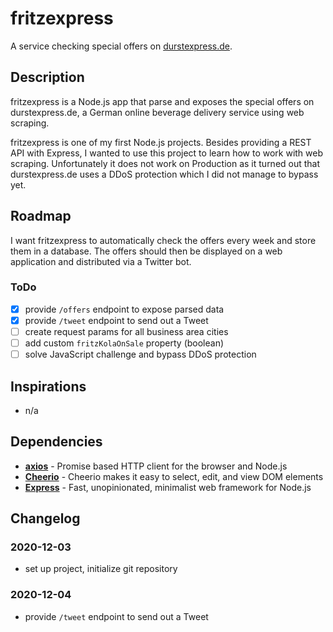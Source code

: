 # fritzexpress

A service checking special offers on [durstexpress.de](https://www.durstexpress.de/hamburg/).

## Description

fritzexpress is a Node.js app that parse and exposes the special offers on durstexpress.de, a German online beverage delivery service using web scraping.

fritzexpress is one of my first Node.js projects. Besides providing a REST API with Express, I wanted to use this project to learn how to work with web scraping. Unfortunately it does not work on Production as it turned out that durstexpress.de uses a DDoS protection which I did not manage to bypass yet.

## Roadmap

I want fritzexpress to automatically check the offers every week and store them in a database. The offers should then be displayed on a web application and distributed via a Twitter bot.

### ToDo

-   [x] provide `/offers` endpoint to expose parsed data
-   [x] provide `/tweet` endpoint to send out a Tweet
-   [ ] create request params for all business area cities
-   [ ] add custom `fritzKolaOnSale` property (boolean)
-   [ ] solve JavaScript challenge and bypass DDoS protection

## Inspirations

-   n/a

## Dependencies

-   **[axios](https://www.npmjs.com/package/hooman)** - Promise based HTTP client for the browser and Node.js
-   **[Cheerio](https://www.npmjs.com/package/cheerio)** - Cheerio makes it easy to select, edit, and view DOM elements
-   **[Express](https://www.npmjs.com/package/express)** - Fast, unopinionated, minimalist web framework for Node.js

## Changelog

### 2020-12-03

-   set up project, initialize git repository

### 2020-12-04

-   provide `/tweet` endpoint to send out a Tweet
